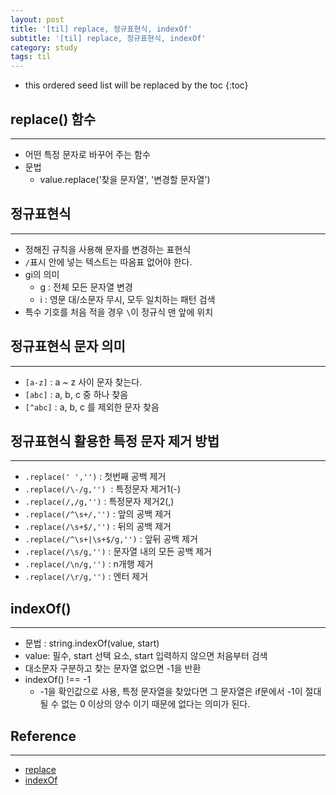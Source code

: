 ```yaml
---
layout: post
title: '[til] replace, 정규표현식, indexOf'
subtitle: '[til] replace, 정규표현식, indexOf'
category: study
tags: til
---
```


<!-- prettier-ignore -->
* this ordered seed list will be replaced by the toc 
{:toc}

## replace() 함수

---

- 어떤 특정 문자로 바꾸어 주는 함수
- 문법
  - value.replace('찾을 문자열', '변경할 문자열')

## 정규표현식

---

- 정해진 규칙을 사용해 문자를 변경하는 표현식
- `/`표시 안에 넣는 텍스트는 따옴표 없어야 한다.
- gi의 의미
  - g : 전체 모든 문자열 변경
  - i : 영문 대/소문자 무시, 모두 일치하는 패턴 검색
- 특수 기호를 처음 적을 경우 `\`이 정규식 맨 앞에 위치

## 정규표현식 문자 의미

---

- `[a-z]` : a ~ z 사이 문자 찾는다.
- `[abc]` : a, b, c 중 하나 찾음
- `[^abc]` : a, b, c 를 제외한 문자 찾음

## 정규표현식 활용한 특정 문자 제거 방법

---

- `.replace(' ','')` : 첫번째 공백 제거
- `.replace(/\-/g,'')`  : 특정문자 제거1(-)
- `.replace(/,/g,'')` : 특정문자 제거2(,)
- `.replace(/^\s+/,'')` : 앞의 공백 제거
- `.replace(/\s+$/,'')` : 뒤의 공백 제거
- `.replace(/^\s+|\s+$/g,'')` : 앞뒤 공백 제거
- `.replace(/\s/g,'')` : 문자열 내의 모든 공백 제거
- `.replace(/\n/g,'')` : n개행 제거
- `.replace(/\r/g,'')` : 엔터 제거

## indexOf()

---

- 문법 : string.indexOf(value, start)
- value: 필수, start 선택 요소, start 입력하지 않으면 처음부터 검색
- 대소문자 구분하고 찾는 문자열 없으면 -1을 반환
- indexOf() !== -1
  - -1을 확인값으로 사용, 특정 문자열을 찾았다면 그 문자열은 if문에서 -1이 절대 될 수 없는 0 이상의 양수 이기 때문에 없다는 의미가 된다.

## Reference

---

- [replace](https://ninearies.tistory.com/177)
- [indexOf](https://www.codingfactory.net/10402)
